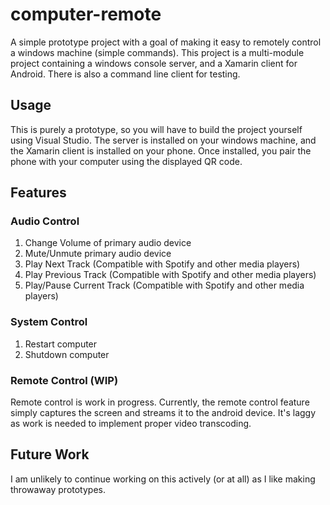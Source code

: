 # computer-remote
A simple prototype project with a goal of making it easy to remotely control a windows machine (simple commands). This project is a multi-module project containing a windows console server, and a Xamarin client for Android. There is also a command line client for testing.


## Usage
This is purely a prototype, so you will have to build the project yourself using Visual Studio. The server is installed on your windows machine, and the Xamarin client is installed on your phone. Once installed, you pair the phone with your computer using the displayed QR code.

## Features
### Audio Control
1. Change Volume of primary audio device
2. Mute/Unmute primary audio device
3. Play Next Track (Compatible with Spotify and other media players)
4. Play Previous Track (Compatible with Spotify and other media players)
5. Play/Pause Current Track (Compatible with Spotify and other media players)
### System Control
1. Restart computer
2. Shutdown computer
### Remote Control (WIP)
Remote control is work in progress. Currently, the remote control feature simply captures the screen and streams it to the android device. It's laggy as work is needed to implement proper video transcoding.

## Future Work
I am unlikely to continue working on this actively (or at all) as I like making throwaway prototypes.
